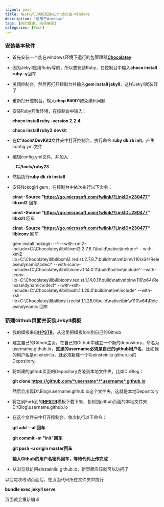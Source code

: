 ```yaml
---
layout: post
title: 用Jekyll模板搭建Github页面-Windows
description: "适用于Windows"
tags: [网页搭建, 网络编程]
categories: [Tech]
---
```

### 安装基本软件

- 首先安装一个能在windows环境下运行的包管理器[**Chocolatey**](https://chocolatey.org/)

- 因为Jekyll是用Ruby写的，所以要安装Ruby，在控制台中输入**choco install ruby -y**回车

- 关闭控制台，然后再打开控制台并输入**gem install jekyll**，这样Jekyll就装好了

- 重新打开控制台，输入**chcp 65001**避免编码问题

- 安装Ruby开发环境，在控制台中输入：

  **choco install ruby -version 2.2.4**

  **choco install ruby2.devkit**

- 在**C:\tools\DevKit2**文件夹中打开控制台，执行命令 **ruby dk.rb init**，产生config.yml文件


<!-- more -->
- 编辑config.yml文件，并加入

  \-  **C:/tools/ruby23**

- 然后执行**ruby dk.rb install**

- 安装Nokogiri gem，在控制台中依次执行以下命令：

  **cinst -Source "https://go.microsoft.com/fwlink/?LinkID=230477" libxml2** 回车

  **cinst -Source "https://go.microsoft.com/fwlink/?LinkID=230477" libxslt** 回车

  **cinst -Source "https://go.microsoft.com/fwlink/?LinkID=230477" libiconv** 回车

  gem install nokogiri --^
     --with-xml2-include=C:\Chocolatey\lib\libxml2.2.7.8.7\build\native\include^
     --with-xml2-lib=C:\Chocolatey\lib\libxml2.redist.2.7.8.7\build\native\bin\v110\x64\Release\dynamic\cdecl^
     --with-iconv-include=C:\Chocolatey\lib\libiconv.1.14.0.11\build\native\include^
     --with-iconv-lib=C:\Chocolatey\lib\libiconv.redist.1.14.0.11\build\native\bin\v110\x64\Release\dynamic\cdecl^
     --with-xslt-include=C:\Chocolatey\lib\libxslt.1.1.28.0\build\native\include^
     --with-xslt-lib=C:\Chocolatey\lib\libxslt.redist.1.1.28.0\build\native\bin\v110\x64\Release\dynamic 回车


### 新建Github页面并安装Jekyll模板

- 我的模板来自[**HPSTR**](https://github.com/mmistakes/hpstr-jekyll-theme)，从这里把模板fork到自己的Github

- 建立自己的Github主页，在自己的Github中建立一个新的depository，命名为username.github.io，**这里的username必须是自己的github用户名**，比如我的用户名是einsteinliu，就必须新建一个叫einsteinliu.github.io的Depository。

- 将新建的github页面的Depository克隆到本地文件夹，比如D:\Blog：

  **git clone https://github.com/*username*/*username*.github.io**

  然后会出现D:\Blog\username.github.io这个文件夹，这就是本地Depository

- 将之前Fork到的[**HPSTR**](https://github.com/mmistakes/hpstr-jekyll-theme)模板下载下来，复制到github页面的本地文件夹D:\Blog\username.github.io

- 在这个文件夹中打开控制台，依次执行以下命令：

  **git add --all回车**

  **git commit -m "init"回车**

  **git push -u origin master回车**

  **输入Github的用户名密码回车，等待代码上传完成**

- 从浏览器访问einsteinliu.github.io，新页面应该就可以访问了


以后每次改动页面后，在页面代码所在文件夹中执行

**bundle exec jekyll serve**

页面就会重新编译

  ​

  ​

  ​

  ​

